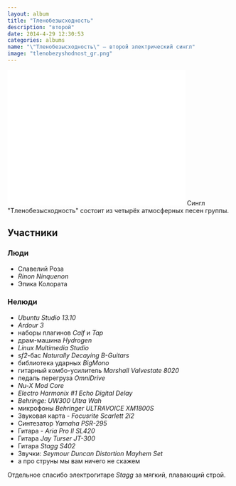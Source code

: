 ```yaml
---
layout: album
title: "Тленобезысходность"
description: "второй"
date: 2014-4-29 12:30:53
categories: albums
name: "\"Тленобезысходность\" — второй электрический сингл"
image: "tlenobezyshodnost_gr.png"
---
```


<iframe id="widget" scrolling="no" frameborder="0" width="400" height="305" style="width: 400px; height: 305px;" src="//widgets.jamendo.com/v3/album/134225?autoplay=0&layout=standard&manualWidth=400&width=400&theme=light&highlight=0&tracklist=true&tracklist_n=4&embedCode="></iframe>
Сингл "Тленобезысходность" состоит из четырёх атмосферных песен группы.

## Участники

### Люди  
- Славелий Роза  
- *Rinon Ninquenon*  
- Эпика Колората

### Нелюди
- *Ubuntu Studio 13.10*
- *Ardour 3*
- наборы плагинов *Calf* и *Tap*
- драм-машина *Hydrogen*
- *Linux Multimedia Studio*
- *sf2*-бас *Naturally Decaying B-Guitars*
- библиотека ударных *BigMono*
- гитарный комбо-усилитель *Marshall Valvestate 8020*
- педаль перегруза *OmniDrive*
- *Nu-X Mod Core*
- *Electro Harmonix #1 Echo Digital Delay*
- *Behringe: UW300 Ultra Wah*
- микрофоны *Behringer ULTRAVOICE XM1800S*
- Звуковая карта - *Focusrite Scarlett 2i2*
- Синтезатор *Yamaha PSR-295*
- Гитара - *Aria Pro II SL420*
- Гитара *Jay Turser JT-300*
- Гитара *Stagg S402*
- Звучки: *Seymour Duncan Distortion Mayhem Set*
- а про струны мы вам ничего не скажем

Отдельное спасибо электрогитаре *Stagg*  за мягкий, плавающий строй. 
